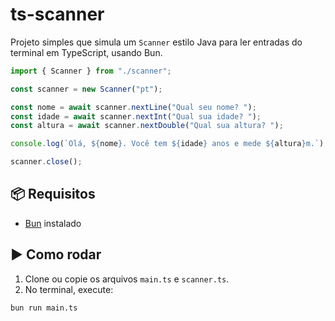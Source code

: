 # ts-scanner

Projeto simples que simula um `Scanner` estilo Java para ler entradas do terminal em TypeScript, usando Bun.

```ts
import { Scanner } from "./scanner";

const scanner = new Scanner("pt");

const nome = await scanner.nextLine("Qual seu nome? ");
const idade = await scanner.nextInt("Qual sua idade? ");
const altura = await scanner.nextDouble("Qual sua altura? ");

console.log(`Olá, ${nome}. Você tem ${idade} anos e mede ${altura}m.`);

scanner.close();
```

## 📦 Requisitos

- [Bun](https://bun.sh/) instalado

## ▶️ Como rodar

1. Clone ou copie os arquivos `main.ts` e `scanner.ts`.
2. No terminal, execute:

```bash
bun run main.ts
```
